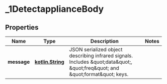 # _1DetectapplianceBody

## Properties
Name | Type | Description | Notes
------------ | ------------- | ------------- | -------------
**message** | [**kotlin.String**](.md) | JSON serialized object describing infrared signals. Includes \&quot;data\&quot;, \&quot;freq\&quot; and \&quot;format\&quot; keys. | 
